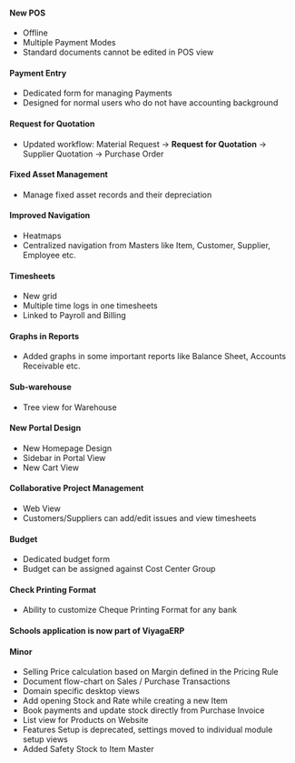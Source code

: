 #### New POS
- Offline
- Multiple Payment Modes
- Standard documents cannot be edited in POS view

#### Payment Entry
- Dedicated form for managing Payments
- Designed for normal users who do not have accounting background

#### Request for Quotation
- Updated workflow: Material Request -> **Request for Quotation** -> Supplier Quotation -> Purchase Order

#### Fixed Asset Management
- Manage fixed asset records and their depreciation

#### Improved Navigation
- Heatmaps
- Centralized navigation from Masters like Item, Customer, Supplier, Employee etc.

#### Timesheets
- New grid
- Multiple time logs in one timesheets
- Linked to Payroll and Billing

#### Graphs in Reports
- Added graphs in some important reports like Balance Sheet, Accounts Receivable etc.

#### Sub-warehouse
- Tree view for Warehouse

#### New Portal Design
- New Homepage Design
- Sidebar in Portal View
- New Cart View

#### Collaborative Project Management
- Web View
- Customers/Suppliers can add/edit issues and view timesheets

#### Budget
- Dedicated budget form
- Budget can be assigned against Cost Center Group

#### Check Printing Format
- Ability to customize Cheque Printing Format for any bank

#### Schools application is now part of ViyagaERP

#### Minor

- Selling Price calculation based on Margin defined in the Pricing Rule
- Document flow-chart on Sales / Purchase Transactions
- Domain specific desktop views
- Add opening Stock and Rate while creating a new Item
- Book payments and update stock directly from Purchase Invoice
- List view for Products on Website
- Features Setup is deprecated, settings moved to individual module setup views
- Added Safety Stock to Item Master
